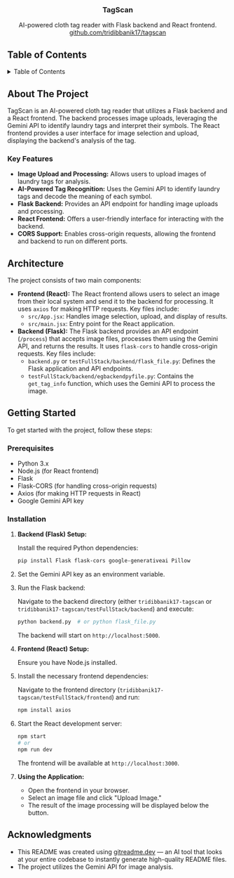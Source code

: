 <div align="center">

<h3 align="center">TagScan</h3>

  <p align="center">
    AI-powered cloth tag reader with Flask backend and React frontend.
    <br />
     <a href="https://github.com/tridibbanik17/tagscan">github.com/tridibbanik17/tagscan</a>
  </p>
</div>

## Table of Contents

<details>
  <summary>Table of Contents</summary>
  <ol>
    <li>
      <a href="#about-the-project">About The Project</a>
      <ul>
        <li><a href="#key-features">Key Features</a></li>
      </ul>
    </li>
    <li><a href="#architecture">Architecture</a></li>
    <li>
      <a href="#getting-started">Getting Started</a>
      <ul>
        <li><a href="#prerequisites">Prerequisites</a></li>
        <li><a href="#installation">Installation</a></li>
      </ul>
    </li>
    <li><a href="#acknowledgments">Acknowledgments</a></li>
  </ol>
</details>

## About The Project

TagScan is an AI-powered cloth tag reader that utilizes a Flask backend and a React frontend. The backend processes image uploads, leveraging the Gemini API to identify laundry tags and interpret their symbols. The React frontend provides a user interface for image selection and upload, displaying the backend's analysis of the tag.

### Key Features

- **Image Upload and Processing:** Allows users to upload images of laundry tags for analysis.
- **AI-Powered Tag Recognition:** Uses the Gemini API to identify laundry tags and decode the meaning of each symbol.
- **Flask Backend:** Provides an API endpoint for handling image uploads and processing.
- **React Frontend:** Offers a user-friendly interface for interacting with the backend.
- **CORS Support:** Enables cross-origin requests, allowing the frontend and backend to run on different ports.

## Architecture

The project consists of two main components:

- **Frontend (React):**  The React frontend allows users to select an image from their local system and send it to the backend for processing. It uses `axios` for making HTTP requests. Key files include:
    - `src/App.jsx`:  Handles image selection, upload, and display of results.
    - `src/main.jsx`:  Entry point for the React application.
- **Backend (Flask):**  The Flask backend provides an API endpoint (`/process`) that accepts image files, processes them using the Gemini API, and returns the results. It uses `flask-cors` to handle cross-origin requests. Key files include:
    - `backend.py` or `testFullStack/backend/flask_file.py`: Defines the Flask application and API endpoints.
    - `testFullStack/backend/egbackendpyfile.py`: Contains the `get_tag_info` function, which uses the Gemini API to process the image.

## Getting Started

To get started with the project, follow these steps:

### Prerequisites

- Python 3.x
- Node.js (for React frontend)
- Flask
- Flask-CORS (for handling cross-origin requests)
- Axios (for making HTTP requests in React)
- Google Gemini API key

### Installation

1.  **Backend (Flask) Setup:**

    Install the required Python dependencies:

    ```bash
    pip install Flask flask-cors google-generativeai Pillow
    ```

2.  Set the Gemini API key as an environment variable.

3.  Run the Flask backend:

    Navigate to the backend directory (either `tridibbanik17-tagscan` or `tridibbanik17-tagscan/testFullStack/backend`) and execute:

    ```bash
    python backend.py  # or python flask_file.py
    ```

    The backend will start on `http://localhost:5000`.

4.  **Frontend (React) Setup:**

    Ensure you have Node.js installed.

5.  Install the necessary frontend dependencies:

    Navigate to the frontend directory (`tridibbanik17-tagscan/testFullStack/frontend`) and run:

    ```bash
    npm install axios
    ```

6.  Start the React development server:

    ```bash
    npm start
    # or
    npm run dev
    ```

    The frontend will be available at `http://localhost:3000`.

7.  **Using the Application:**

    - Open the frontend in your browser.
    - Select an image file and click "Upload Image."
    - The result of the image processing will be displayed below the button.

## Acknowledgments

- This README was created using [gitreadme.dev](https://gitreadme.dev) — an AI tool that looks at your entire codebase to instantly generate high-quality README files.
- The project utilizes the Gemini API for image analysis.

